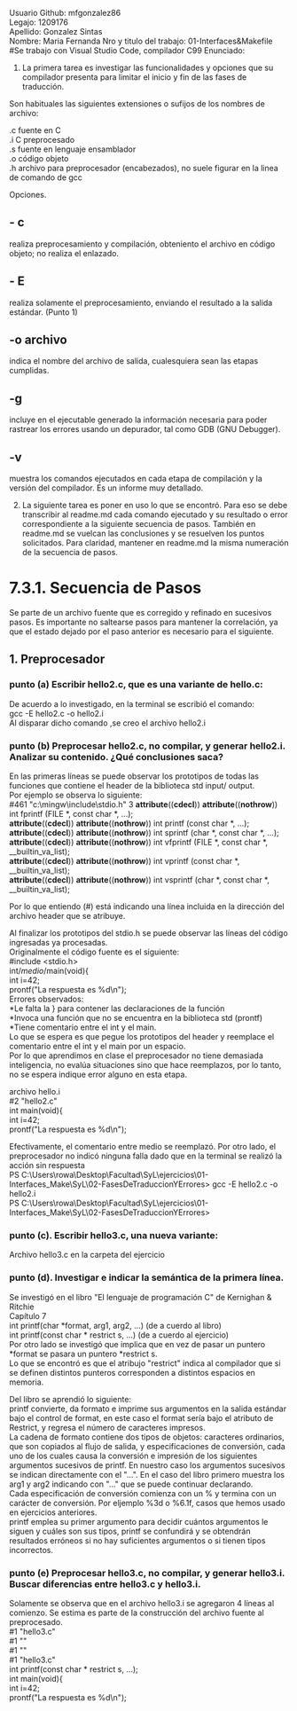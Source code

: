
Usuario Github: mfgonzalez86  
Legajo: 1209176  
Apellido: Gonzalez Sintas  
Nombre:  Maria Fernanda
Nro y titulo del trabajo: 01-Interfaces&Makefile  
#Se trabajo con Visual Studio Code, compilador C99
Enunciado: 

1. La primera tarea es investigar las funcionalidades y opciones que su
compilador presenta para limitar el inicio y fin de las fases de traducción.  

Son habituales las siguientes extensiones o sufijos de los nombres de archivo:  
 
.c	fuente en C  
.i	C preprocesado  
.s	fuente en lenguaje ensamblador  
.o	código objeto  
.h	archivo para preprocesador (encabezados), no suele figurar en la linea de comando de gcc

Opciones.  
## - c  
realiza preprocesamiento y compilación, obteniento el archivo en código objeto; no realiza el enlazado.  
## - E  
realiza solamente el preprocesamiento, enviando el resultado a la salida estándar.  (Punto 1)
## -o archivo  
indica el nombre del archivo de salida, cualesquiera sean las etapas cumplidas.  
## -g  
incluye en el ejecutable generado la información necesaria para poder rastrear los errores usando un depurador, tal como GDB (GNU Debugger).  
## -v  
muestra los comandos ejecutados en cada etapa de compilación y la versión del compilador. Es un informe muy detallado.  

2. La siguiente tarea es poner en uso lo que se encontró. Para eso se debe
transcribir al readme.md cada comando ejecutado y su resultado o error
correspondiente a la siguiente secuencia de pasos. También en readme.md se
vuelcan las conclusiones y se resuelven los puntos solicitados. Para claridad,
mantener en readme.md la misma numeración de la secuencia de pasos.  

# 7.3.1. Secuencia de Pasos  

Se parte de un archivo fuente que es corregido y refinado en sucesivos pasos.
Es importante no saltearse pasos para mantener la correlación, ya que el estado
dejado por el paso anterior es necesario para el siguiente.  
  
## 1. Preprocesador
### punto (a)  Escribir hello2.c, que es una variante de hello.c:

De acuerdo a lo investigado, en la terminal se escribió el comando:  
gcc -E hello2.c -o hello2.i  
Al disparar dicho comando ,se creo el archivo hello2.i  

### punto (b) Preprocesar hello2.c, no compilar, y generar hello2.i. Analizar su contenido. ¿Qué conclusiones saca?

En las primeras líneas se puede observar los prototipos de todas las funciones que contiene el header de la biblioteca std input/ output.  
Por ejemplo se observa lo siguiente:  
#461 "c:\\mingw\\include\\stdio.h" 3
 __attribute__((__cdecl__)) __attribute__((__nothrow__)) int fprintf (FILE *, const char *, ...);  
 __attribute__((__cdecl__)) __attribute__((__nothrow__)) int printf (const char *, ...);  
 __attribute__((__cdecl__)) __attribute__((__nothrow__)) int sprintf (char *, const char *, ...);  
 __attribute__((__cdecl__)) __attribute__((__nothrow__)) int vfprintf (FILE *, const char *, __builtin_va_list);  
 __attribute__((__cdecl__)) __attribute__((__nothrow__)) int vprintf (const char *, __builtin_va_list);  
 __attribute__((__cdecl__)) __attribute__((__nothrow__)) int vsprintf (char *, const char *, __builtin_va_list);  

Por lo que entiendo (#) está indicando una línea incluida en la dirección del archivo header que se atribuye.  
  
Al finalizar los prototipos del stdio.h se puede observar las líneas del código ingresadas ya procesadas.   
Originalmente el código fuente es el siguiente:  
 #include <stdio.h>  
int/*medio*/main(void){  
int i=42;  
 prontf("La respuesta es %d\n");  
Errores observados:  
*Le falta la } para contener las declaraciones de la función  
*Invoca una función que no se encuentra en la biblioteca std (prontf)   
*Tiene comentario entre el int y el main.    
Lo que se espera es que pegue los prototipos del header y reemplace el comentario entre el int y el main por un espacio.  
Por lo que aprendimos en clase el preprocesador no tiene demasiada inteligencia, no evalúa situaciones sino que hace reemplazos, por lo tanto, no se espera indique error alguno en esta etapa.  

archivo  hello.i  
#2 "hello2.c"  
int main(void){  
int i=42;  
 prontf("La respuesta es %d\n");  
   
 Efectivamente, el comentario entre medio se reemplazó. 
 Por otro lado, el preprocesador no indicó ninguna falla dado que en la terminal se realizó la acción sin respuesta  
 PS C:\Users\rowa\Desktop\Facultad\SyL\ejercicios\01-Interfaces_Make\SyL\02-FasesDeTraduccionYErrores> gcc -E hello2.c -o hello2.i  
PS C:\Users\rowa\Desktop\Facultad\SyL\ejercicios\01-Interfaces_Make\SyL\02-FasesDeTraduccionYErrores>  

### punto (c). Escribir hello3.c, una nueva variante:
Archivo hello3.c en la carpeta del ejercicio   
### punto (d). Investigar e indicar la semántica de la primera línea.  
Se investigó en el libro "El lenguaje de programación C" de Kernighan & Ritchie  
Capítulo 7  
int printf(char *format, arg1, arg2, ...)  (de a cuerdo al libro)  
int printf(const char * restrict s, ...) (de a cuerdo al ejercicio)    
Por otro lado se investigó que implica que en vez de pasar un puntero *format se pasara un puntero *restrict s.  
Lo que se encontró es que el atribujo "restrict" indica al compilador que si se definen distintos punteros corresponden a distintos espacios en memoria.    

Del libro se aprendió lo siguiente:  
printf convierte, da formato e imprime sus argumentos en la salida estándar bajo el control de format, en este caso el format sería bajo el atributo de Restrict, y regresa el número de caracteres impresos.  
La cadena de formato contiene dos tipos de objetos: caracteres ordinarios, que son copiados al flujo de salida, y especificaciones de conversión, cada uno de los cuales
causa la conversión e impresión de los siguientes argumentos sucesivos de printf. En nuestro caso los argumentos sucesivos se indican directamente con el "...". 
En el caso del libro primero muestra los arg1 y arg2 indicando con "..." que se puede continuar declarando.  
Cada especificación de conversión comienza con un % y termina con un carácter de conversión. Por eljemplo %3d o %6.1f, casos que hemos usado en ejercicios anteriores.  
printf emplea su primer argumento para decidir cuántos argumentos le siguen y cuáles son sus tipos, printf se confundirá y se obtendrán resultados erróneos si no hay suficientes argumentos o si tienen tipos incorrectos.  

### punto (e)  Preprocesar hello3.c, no compilar, y generar hello3.i. Buscar diferencias entre hello3.c y hello3.i.

Solamente se observa que en el archivo hello3.i se agregaron 4 líneas al comienzo. Se estima es parte de la construcción del archivo fuente al preprocesado.   
#1 "hello3.c"  
#1 "<built-in>"  
#1 "<command-line>"  
#1 "hello3.c"  
int printf(const char * restrict s, ...);  
int main(void){  
int i=42;  
 prontf("La respuesta es %d\n");  





